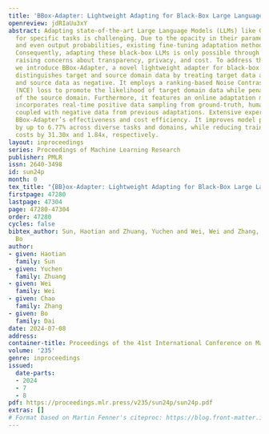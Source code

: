```yaml
---
title: 'BBox-Adapter: Lightweight Adapting for Black-Box Large Language Models'
openreview: jdRIaUu3xY
abstract: Adapting state-of-the-art Large Language Models (LLMs) like GPT-4 and Gemini
  for specific tasks is challenging. Due to the opacity in their parameters, embeddings,
  and even output probabilities, existing fine-tuning adaptation methods are inapplicable.
  Consequently, adapting these black-box LLMs is only possible through their API services,
  raising concerns about transparency, privacy, and cost. To address these challenges,
  we introduce BBox-Adapter, a novel lightweight adapter for black-box LLMs. BBox-Adapter
  distinguishes target and source domain data by treating target data as positive
  and source data as negative. It employs a ranking-based Noise Contrastive Estimation
  (NCE) loss to promote the likelihood of target domain data while penalizing that
  of the source domain. Furthermore, it features an online adaptation mechanism, which
  incorporates real-time positive data sampling from ground-truth, human, or AI feedback,
  coupled with negative data from previous adaptations. Extensive experiments demonstrate
  BBox-Adapter’s effectiveness and cost efficiency. It improves model performance
  by up to 6.77% across diverse tasks and domains, while reducing training and inference
  costs by 31.30x and 1.84x, respectively.
layout: inproceedings
series: Proceedings of Machine Learning Research
publisher: PMLR
issn: 2640-3498
id: sun24p
month: 0
tex_title: "{BB}ox-Adapter: Lightweight Adapting for Black-Box Large Language Models"
firstpage: 47280
lastpage: 47304
page: 47280-47304
order: 47280
cycles: false
bibtex_author: Sun, Haotian and Zhuang, Yuchen and Wei, Wei and Zhang, Chao and Dai,
  Bo
author:
- given: Haotian
  family: Sun
- given: Yuchen
  family: Zhuang
- given: Wei
  family: Wei
- given: Chao
  family: Zhang
- given: Bo
  family: Dai
date: 2024-07-08
address:
container-title: Proceedings of the 41st International Conference on Machine Learning
volume: '235'
genre: inproceedings
issued:
  date-parts:
  - 2024
  - 7
  - 8
pdf: https://proceedings.mlr.press/v235/sun24p/sun24p.pdf
extras: []
# Format based on Martin Fenner's citeproc: https://blog.front-matter.io/posts/citeproc-yaml-for-bibliographies/
---
```

